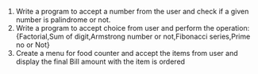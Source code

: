 1. Write a program to accept a number from the user and check if a given number is palindrome or not.
2. Write a program to accept choice from user and perform the operation:{Factorial,Sum of digit,Armstrong number or not,Fibonacci series,Prime no or Not}
3. Create a menu for food counter and accept the items from user and display the final Bill amount with the item is ordered
